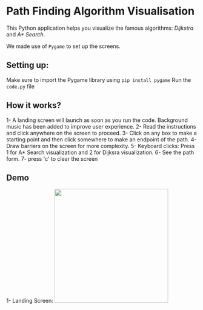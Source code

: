# Path Finding Algorithm Visualisation
This Python application helps you visualize the famous algorithms: _Dijkstra_ and _A* Search_.

We made use of `Pygame` to set up the screens.

## Setting up:
Make sure to import the Pygame library using `pip install pygame`
Run the `code.py` file

## How it works?
1- A landing screen will launch as soon as you run the code. Background music has been added to improve user experience.
2- Read the instructions and click anywhere on the screen to proceed.
3- Click on any box to make a starting point and then click somewhere to make an endpoint of the path.
4- Draw barriers on the screen for more complexity.
5- Keyboard clicks: Press 1 for A* Search visualization and 2 for Dijksra visualization.
6- See the path form.
7- press 'c' to clear the screen

## Demo
1- Landing Screen:
<img src="https://github.com/user-attachments/assets/17437614-7445-401e-ab1b-775e405e3c99" width="300">


